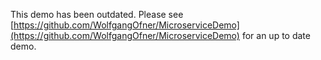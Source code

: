 This demo has been outdated. Please see [https://github.com/WolfgangOfner/MicroserviceDemo](https://github.com/WolfgangOfner/MicroserviceDemo) for an up to date demo.